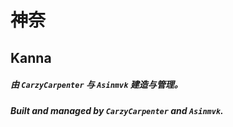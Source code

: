 # 神奈
## Kanna

##### 由 `CarzyCarpenter` 与 `Asinmvk` 建造与管理。
##### Built and managed by `CarzyCarpenter` and `Asinmvk`.

